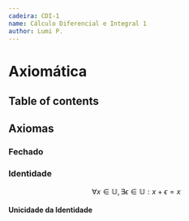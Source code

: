 ```yaml
---
cadeira: CDI-1
name: Cálculo Diferencial e Integral 1
author: Lumi P.
---
```


# Axiomática

## Table of contents

## Axiomas

### Fechado

### Identidade

$$
\begin{equation}
    \forall x \in \mathbb{U}, \exists \epsilon \in \mathbb{U} : x + \epsilon = x
\end{equation}
$$

#### Unicidade da Identidade
